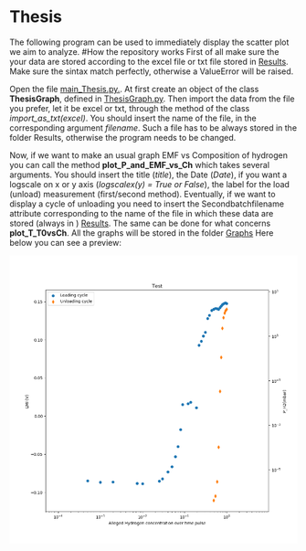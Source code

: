 # Thesis
The following program can be used to immediately display the scatter plot we aim to analyze.
#How the repository works
First of all make sure the your data are stored according to the excel file or txt file stored in [Results](https://github.com/g95g95/Thesis.git). Make sure the sintax match perfectly,
otherwise a ValueError will be raised.

Open the file [main_Thesis.py.](https://github.com/g95g95/Thesis.git). At first create an object of the class **ThesisGraph**, defined in [ThesisGraph.py](https://github.com/g95g95/Thesis.git).
Then import the data from the file you prefer, let it be excel or txt, through the method of the class *import_as_txt(excel)*. You should insert the name of the file, in the corresponding argument *filename*.
Such a file has to be always stored in the folder Results, otherwise the program needs to be changed.

Now, if we want to make an usual graph EMF vs Composition of hydrogen you can call the method **plot_P_and_EMF_vs_Ch** which takes several arguments.
You should insert the title (*title*), the Date (*Date*), if you want a logscale on x or y axis (*logscalex(y) = True or False*), the label for the load (unload) measurement (first/second method).
Eventually, if we want to display a cycle of unloading you need to insert the Secondbatchfilename attribute corresponding to the name of the file in which these data are stored (always in ) [Results](https://github.com/g95g95/Thesis.git).
The same can be done for what concerns **plot_T_T0vsCh**. All the graphs will be stored in the folder [Graphs](https://github.com/g95g95/Thesis.git) Here below you can see a preview:

![BOh](https://github.com/g95g95/Thesis/blob/main/Graphs/Test_14_10_2020.png)
